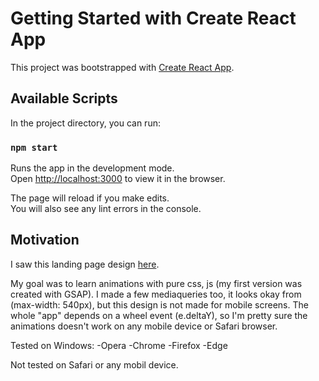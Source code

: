 # Getting Started with Create React App

This project was bootstrapped with [Create React App](https://github.com/facebook/create-react-app).

## Available Scripts

In the project directory, you can run:

### `npm start`

Runs the app in the development mode.\
Open [http://localhost:3000](http://localhost:3000) to view it in the browser.

The page will reload if you make edits.\
You will also see any lint errors in the console.

## Motivation

I saw this landing page design [here](https://www.instagram.com/p/B8n4ha1AeCw/?utm_source=ig_web_copy_link).

My goal was to learn animations with pure css, js (my first version was created with GSAP). I made a few mediaqueries too, it looks okay from (max-width: 540px), but this design is not made for mobile screens.
The whole "app" depends on a wheel event (e.deltaY), so I'm pretty sure the animations doesn't work on any mobile device or Safari browser.

Tested on Windows:
-Opera
-Chrome
-Firefox
-Edge

Not tested on Safari or any mobil device.
